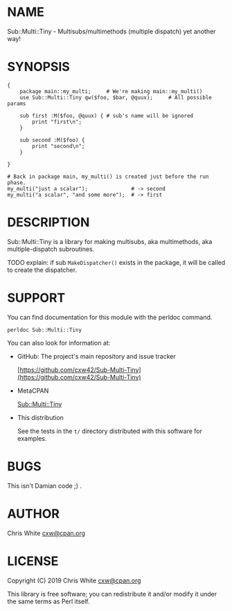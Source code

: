 # NAME

Sub::Multi::Tiny - Multisubs/multimethods (multiple dispatch) yet another way!

# SYNOPSIS

    {
        package main::my_multi;     # We're making main::my_multi()
        use Sub::Multi::Tiny qw($foo, $bar, @quux);     # All possible params

        sub first :M($foo, @quux) { # sub's name will be ignored
            print "first\n";
        }

        sub second :M($foo) {
            print "second\n";
        }

    }

    # Back in package main, my_multi() is created just before the run phase.
    my_multi("just a scalar");              # -> second
    my_multi("a scalar", "and some more");  # -> first

# DESCRIPTION

Sub::Multi::Tiny is a library for making multisubs, aka multimethods,
aka multiple-dispatch subroutines.

TODO explain: if sub `MakeDispatcher()` exists in the package, it will
be called to create the dispatcher.

# SUPPORT

You can find documentation for this module with the perldoc command.

    perldoc Sub::Multi::Tiny

You can also look for information at:

- GitHub: The project's main repository and issue tracker

    [https://github.com/cxw42/Sub-Multi-Tiny](https://github.com/cxw42/Sub-Multi-Tiny)

- MetaCPAN

    [Sub::Multi::Tiny](https://metacpan.org/pod/Sub::Multi::Tiny)

- This distribution

    See the tests in the `t/` directory distributed with this software
    for examples.

# BUGS

This isn't Damian code ;) .

# AUTHOR

Chris White <cxw@cpan.org>

# LICENSE

Copyright (C) 2019 Chris White <cxw@cpan.org>

This library is free software; you can redistribute it and/or modify
it under the same terms as Perl itself.
